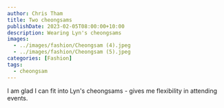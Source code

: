 ```yaml
---
author: Chris Tham
title: Two cheongsams
publishDate: 2023-02-05T08:00:00+10:00
description: Wearing Lyn's cheongsams
images:
  - ../images/fashion/Cheongsam (4).jpeg
  - ../images/fashion/Cheongsam (5).jpeg
categories: [Fashion]
tags:
  - cheongsam
---
```


I am glad I can fit into Lyn's cheongsams - gives me flexibility in attending events.
